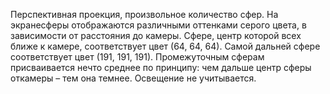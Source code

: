  Перспективная проекция, произвольное количество сфер. 
На экранесферы отображаются различными оттенками серого цвета, в зависимости от расстояния до камеры. 
Сфере, центр которой всех ближе к камере, соответствует цвет (64, 64, 64). 
Самой дальней сфере соответствует цвет (191, 191, 191). 
Промежуточным сферам присваивается нечто среднее по принципу: чем дальше центр сферы откамеры – тем она темнее. 
Освещение не учитывается.
